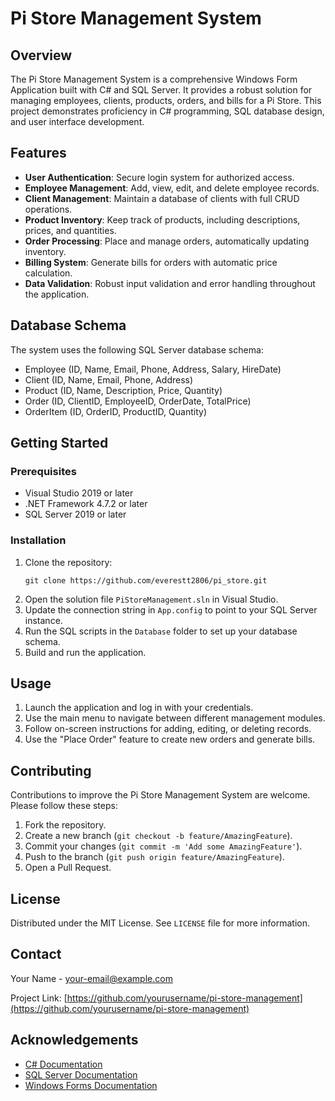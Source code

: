 # Pi Store Management System

## Overview

The Pi Store Management System is a comprehensive Windows Form Application built with C# and SQL Server. It provides a robust solution for managing employees, clients, products, orders, and bills for a Pi Store. This project demonstrates proficiency in C# programming, SQL database design, and user interface development.

## Features

- **User Authentication**: Secure login system for authorized access.
- **Employee Management**: Add, view, edit, and delete employee records.
- **Client Management**: Maintain a database of clients with full CRUD operations.
- **Product Inventory**: Keep track of products, including descriptions, prices, and quantities.
- **Order Processing**: Place and manage orders, automatically updating inventory.
- **Billing System**: Generate bills for orders with automatic price calculation.
- **Data Validation**: Robust input validation and error handling throughout the application.

## Database Schema

The system uses the following SQL Server database schema:

- Employee (ID, Name, Email, Phone, Address, Salary, HireDate)
- Client (ID, Name, Email, Phone, Address)
- Product (ID, Name, Description, Price, Quantity)
- Order (ID, ClientID, EmployeeID, OrderDate, TotalPrice)
- OrderItem (ID, OrderID, ProductID, Quantity)


## Getting Started

### Prerequisites

- Visual Studio 2019 or later
- .NET Framework 4.7.2 or later
- SQL Server 2019 or later

### Installation

1. Clone the repository:
   ```
   git clone https://github.com/everestt2806/pi_store.git
   ```
2. Open the solution file `PiStoreManagement.sln` in Visual Studio.
3. Update the connection string in `App.config` to point to your SQL Server instance.
4. Run the SQL scripts in the `Database` folder to set up your database schema.
5. Build and run the application.

## Usage

1. Launch the application and log in with your credentials.
2. Use the main menu to navigate between different management modules.
3. Follow on-screen instructions for adding, editing, or deleting records.
4. Use the "Place Order" feature to create new orders and generate bills.

## Contributing

Contributions to improve the Pi Store Management System are welcome. Please follow these steps:

1. Fork the repository.
2. Create a new branch (`git checkout -b feature/AmazingFeature`).
3. Commit your changes (`git commit -m 'Add some AmazingFeature'`).
4. Push to the branch (`git push origin feature/AmazingFeature`).
5. Open a Pull Request.

## License

Distributed under the MIT License. See `LICENSE` file for more information.

## Contact

Your Name - [your-email@example.com](mailto:your-email@example.com)

Project Link: [https://github.com/yourusername/pi-store-management](https://github.com/yourusername/pi-store-management)

## Acknowledgements

- [C# Documentation](https://docs.microsoft.com/en-us/dotnet/csharp/)
- [SQL Server Documentation](https://docs.microsoft.com/en-us/sql/sql-server/?view=sql-server-ver15)
- [Windows Forms Documentation](https://docs.microsoft.com/en-us/dotnet/desktop/winforms/?view=netframeworkdesktop-4.8)
